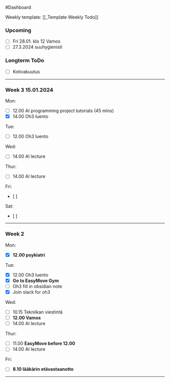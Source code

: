 #Dashboard 


Weekly template: [[_Template Weekly Todo]]

### Upcoming

- [ ] Fri 28.01. klo 12 Vamos
- [ ] 27.3.2024 suuhygienisti

### Longterm ToDo

- [ ] Kotivakuutus

---------------------
### Week 3 15.01.2024

Mon:
- [ ] 12.00 AI programming project tutorials (45 mins)
- [x] 14.00 Oh3 luento

Tue:
- [ ] 12.00 Oh3 luento

Wed:
- [ ] 14.00 AI lecture

Thur:
- [ ] 14.00 AI lecture

Fri:
- [ ] 

Sat:
- [ ] 

----------------------
### Week 2

Mon:
- [x] **12.00 psykiatri**

Tue:
- [x] 12.00 Oh3 luento
- [x] **Go to EasyMove Gym**
- [ ] Oh3 fill in obsidian note
- [x] Join slack for oh3

Wed:
- [ ] 10.15 Tekniikan viestintä 
- [ ] **12.00 Vamos**
- [ ] 14.00 AI lecture

Thur:
- [ ] 11.00 **EasyMove before 12.00**
- [ ] 14.00 AI lecture

Fri:
- [ ] **8.10 lääkärin etävastaanotto**

----------------------